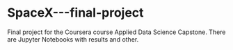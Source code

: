 # SpaceX---final-project
Final project for the Coursera course Applied Data Science Capstone.
There are Jupyter Notebooks with results and other.

